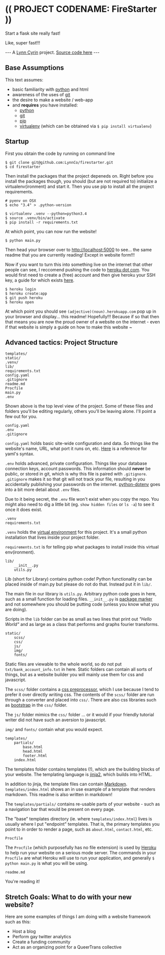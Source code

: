 # (( PROJECT CODENAME: FireStarter ))

Start a flask site really fast!

Like, super fast!!!

--- A [Lynn Cyrin](http://lynncyrin.me) project. [Source code here](https://github.com/LynnCo/firestarter) ---

## Base Assumptions

This text assumes:

* basic familiarity with [python](https://www.python.org/) and html
* awareness of the uses of [git](http://git-scm.com/)
* the desire to make a website / web-app
* and **requires** you have installed:
    * [python](https://www.python.org/)
    * [git](http://git-scm.com/)
    * [pip](https://pip.pypa.io/en/latest/installing.html)
    * [virtualenv](https://virtualenv.pypa.io/en/latest/virtualenv.html) (which can be obtained via `$ pip install virtualenv`)

## Startup

First you obtain the code by running on command line

    $ git clone git@github.com:LynnCo/firestarter.git
    $ cd firestarter

Then install the packages that the project depeneds on. Right before you install the packages though, you should (but are not required to) initialize a virtualenv(ironment) and start it. Then you use pip to install all the project requirements.

    # pyenv on OSX
    $ echo "3.4" > .python-version

    $ virtualenv .venv --python=python3.4
    $ source .venv/bin/activate
    $ pip install -r requirements.txt

At which point, you can now run the website!

    $ python main.py

Then head your browser over to [http://localhost:5000](http://localhost:5000) to see... the same readme that you are currently reading! Except in website form!!!

Now if you want to turn this into something live on the internet that other people can see, I reccomend pushing the code to [heroku dot com](https://heroku.com). You would first need to create a (free) account and then give heroku your SSH key, a guide for which exists [here](https://devcenter.heroku.com/articles/keys).

    $ heroku login
    $ heroku create:app
    $ git push heroku
    $ heroku open

At which point you should see `(adjective)(noun).herokuapp.com` pop up in your browser and display... this readme! Hopefully!!! Because if so that then that means you are now the proud owner of a website on the internet - even if that website is simply a guide on how to make this website ~

## Advanced tactics: Project Structure

    templates/
    static/
    .venv/
    lib/
    requirements.txt
    config.yaml
    .gitignore
    readme.md
    Procfile
    main.py
    .env

Shown above is the top level view of the project. Some of these files and folders you'll be editing regularly, others you'll be leaving alone. I'll point a few out for you.

    config.yaml
    .env
    .gitignore

`config.yaml` holds basic site-wide configuration and data. So things like the website's name, URL, what port it runs on, etc. [Here](http://docs.ansible.com/ansible/YAMLSyntax.html) is a reference for yaml's syntax.

`.env` holds advanced, private configuration. Things like your database connection keys, account passwords. This information should **never** be public, or stored in git, which is why this file is paired with `.gitignore`. `.gitignore` makes it so that git will not track your file, resulting in you accidentally publishing your passwords on the internet. [python-dotenv](https://github.com/theskumar/python-dotenv) goes into a bit more detail about `.env` files.

Due to it being secret, the `.env` file won't exist when you copy the repo. You might also need to dig a little bit (eg. `show hidden files` or `ls -a`) to see it once it does exist.

    .venv
    requirements.txt

`.venv` holds the [virtual environment](http://docs.python-guide.org/en/latest/dev/virtualenvs/) for this project. It's a small python installation that lives inside your project folder.

`requirements.txt` is for telling pip what packages to install inside this virtual env(ironment).

    lib/
        __init__.py
        utils.py

Lib (short for Library) contains python code! Python functionality can be placed inside of main.py but please do not do that. Instead put it in `lib/`.

The main file in our library is `utils.py`. Arbitrary python code goes in here, such as a small function for loading files. `__init__.py` is [package marker](https://docs.python.org/2/tutorial/modules.html#packages) and not somewhere you should be putting code (unless you know what you are doing).

Scripts in the `lib` folder can be as small as two lines that print out *"Hello World"* and as large as a class that performs and graphs fourier transforms.

    static/
        scss/
        css/
        js/
        img/
        fonts/

Static files are viewable to the whole world, so do not put `txt/bank_account_info.txt` in here. Static folders can contain all sorts of things, but as a website builder you will mainly use them for css and javascript.

The `scss/` folder contains a [css preprocessor](http://sass-lang.com/), which I use because I tend to prefer it over directly writing css. The contents of the `scss/` folder are run through a converter and placed into `css/`. There are also css libraries such as [bootstrap](http://getbootstrap.com/) in the `css/` folder.

The `js/` folder mimics the `css/` folder ... or it would if your friendly tutorial writer did not have such an aversion to javascript.

`img/` and `fonts/` contain what you would expect.

    templates/
        partials/
            base.html
            head.html
            footer.html
        index.html

The templates folder contains templates (!), which are the building blocks of your website. The templating language is [jinja2](http://jinja.pocoo.org/docs/templates/), which builds into HTML.

In addition to jinja, the template files can contain [Markdown](http://daringfireball.net/projects/markdown/). `templates/index.html` shows an in use example of a template that renders markdown. This readme is also written in markdown!

The `templates/partials/` contains re-usable parts of your website - such as a navigation bar that would be present on every page.

The "base" templates directory (ie. where `templates/index.html`) lives is usually where I put "endpoint" templates. That is, the primary templates you point to in order to render a page, such as `about.html`, `contact.html`, etc.

    Procfile

The `Procfile` (which purposefully has no file extension) is used by [Heroku](https://devcenter.heroku.com/articles/procfile) to help run your website on a serious mode server. The commands in your `Procfile` are what Heroku will use to run your application, and generally `$ python main.py` is what you will be using.

    readme.md

You're reading it!

## Stretch Goals: What to do with your new website?

Here are some examples of things I am doing with a website framework such as this:

* Host a blog
* Perform gay twitter analytics
* Create a funding community
* Act as an organizing point for a QueerTrans collective
